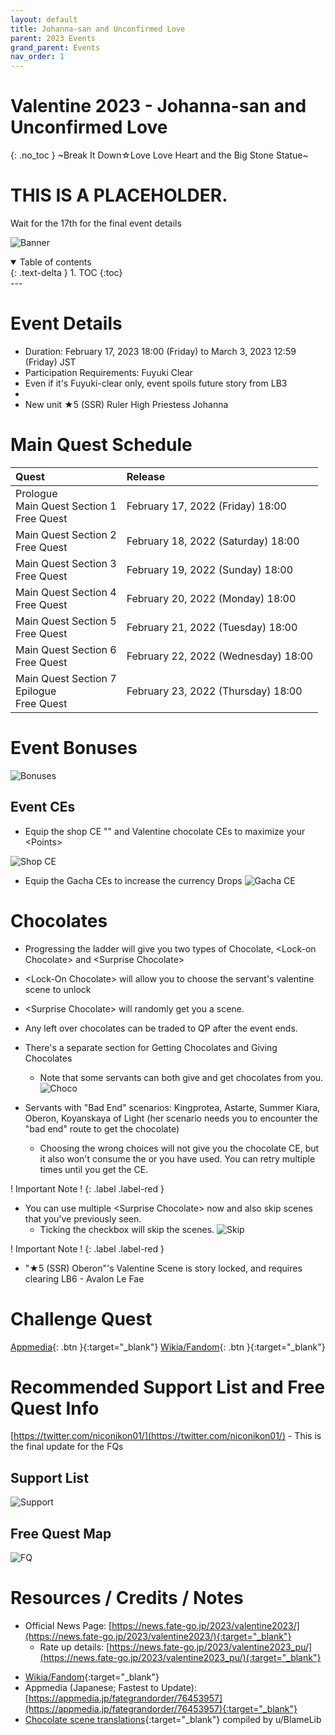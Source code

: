 ```yaml
---
layout: default
title: Johanna-san and Unconfirmed Love
parent: 2023 Events
grand_parent: Events
nav_order: 1
---
```

# Valentine 2023 - Johanna-san and Unconfirmed Love
{: .no_toc }
~Break It Down☆Love Love Heart and the Big Stone Statue~

# THIS IS A PLACEHOLDER.
Wait for the 17th for the final event details

![Banner]()

<details open markdown="block">
  <summary>
    Table of contents
  </summary>
  {: .text-delta }
1. TOC
{:toc}
</details>
---

# Event Details
- Duration: February 17, 2023 18:00 (Friday) to March 3, 2023 12:59 (Friday) JST
- Participation Requirements: Fuyuki Clear
- Even if it's Fuyuki-clear only, event spoils future story from LB3
- 
- New unit ★5 (SSR) Ruler High Priestess Johanna

# Main Quest Schedule

| Quest | Release |
| :-- | :-- |
| Prologue<br/>Main Quest Section 1<br/>Free Quest | February 17, 2022 (Friday) 18:00 |
| Main Quest Section 2<br/>Free Quest | February 18, 2022 (Saturday) 18:00 |
| Main Quest Section 3<br/>Free Quest | February 19, 2022 (Sunday) 18:00 |
| Main Quest Section 4<br/>Free Quest | February 20, 2022 (Monday) 18:00 |
| Main Quest Section 5<br/>Free Quest | February 21, 2022 (Tuesday) 18:00 |
| Main Quest Section 6<br/>Free Quest | February 22, 2022 (Wednesday) 18:00 |
| Main Quest Section 7<br/>Epilogue<br/>Free Quest | February 23, 2022 (Thursday) 18:00 |

# Event Bonuses
![Bonuses]()

## Event CEs
- Equip the shop CE "" and Valentine chocolate CEs to maximize your &lt;Points&gt;

![Shop CE]()

- Equip the Gacha CEs to increase the currency Drops
![Gacha CE]()
  
# Chocolates
- Progressing the ladder will give you two types of Chocolate, &lt;Lock-on Chocolate&gt; and &lt;Surprise Chocolate&gt;
- &lt;Lock-On Chocolate&gt; will allow you to choose the servant's valentine scene to unlock
- &lt;Surprise Chocolate&gt; will randomly get you a scene.
- Any left over chocolates can be traded to QP after the event ends.
- There's a separate section for Getting Chocolates and Giving Chocolates
    - Note that some servants can both give and get chocolates from you.
![Choco](https://news.fate-go.jp/wp-content/uploads/2022/valentine2022_full_mxzlw/info_image_01.png)

- Servants with "Bad End" scenarios: Kingprotea, Astarte, Summer Kiara, Oberon, Koyanskaya of Light (her scenario needs you to encounter the "bad end" route to get the chocolate)
    - Choosing the wrong choices will not give you the chocolate CE, but it also won't consume the <Lock-on Chocolate> or <Surprise Chocolate> you have used. You can retry multiple times until you get the CE.

! Important Note !
{: .label .label-red }

- You can use multiple &lt;Surprise Chocolate&gt; now and also skip scenes that you've previously seen.
    - Ticking the checkbox will skip the scenes.
![Skip](https://news.fate-go.jp/wp-content/uploads/2022/valentine2022_full_mxzlw/info_image_03.png)

! Important Note !
{: .label .label-red }

- "★5 (SSR) Oberon"'s Valentine Scene is story locked, and requires clearing LB6 - Avalon Le Fae

# Challenge Quest
[Appmedia](){: .btn }{:target="_blank"}
[Wikia/Fandom](https://fategrandorder.fandom.com/wiki/Valentine_2023/Challenge_Quest){: .btn }{:target="_blank"}

# Recommended Support List and Free Quest Info
[https://twitter.com/niconikon01/](https://twitter.com/niconikon01/) - This is the final update for the FQs

## Support List

![Support]()

## Free Quest Map

![FQ]()

# Resources / Credits / Notes

- Official News Page: [https://news.fate-go.jp/2023/valentine2023/](https://news.fate-go.jp/2023/valentine2023/){:target="_blank"}
    - Rate up details: [https://news.fate-go.jp/2023/valentine2023_pu/](https://news.fate-go.jp/2023/valentine2023_pu/){:target="_blank"}
<!-- 
    - Rate up 2 (2022 rerun) details: [https://news.fate-go.jp/2023/re_valentine2022_pu/](https://news.fate-go.jp/2023/re_valentine2022_pu/){:target="_blank"}
-->
- [Wikia/Fandom](https://fategrandorder.fandom.com/wiki/Valentine_2023){:target="_blank"}
- Appmedia (Japanese; Fastest to Update): [https://appmedia.jp/fategrandorder/76453957](https://appmedia.jp/fategrandorder/76453957){:target="_blank"}
- [Chocolate scene translations](https://www.reddit.com/r/grandorder/comments/sovddh/valentines_2022_media_and_translate_status){:target="_blank"} compiled by u/BlameLib